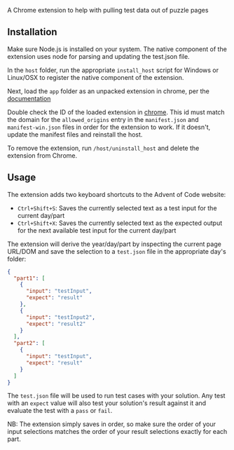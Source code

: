 A Chrome extension to help with pulling test data out of puzzle pages

## Installation

Make sure Node.js is installed on your system. The native component of the extension uses node for parsing and updating the test.json file.

In the `host` folder, run the appropriate `install_host` script for Windows or Linux/OSX to register the native component of the extension.

Next, load the `app` folder as an unpacked extension in chrome, per the [documentation](https://developer.chrome.com/extensions/getstarted#unpacked)

Double check the ID of the loaded extension in [chrome](chrome://extensions/). This id must match the domain for the `allowed_origins` entry in the `manifest.json` and `manifest-win.json` files in order for the extension to work. If it doesn't, update the manifest files and reinstall the host.

To remove the extension, run `/host/uninstall_host` and delete the extension from Chrome.

## Usage

The extension adds two keyboard shortcuts to the Advent of Code website:

- `Ctrl+Shift+S`: Saves the currently selected text as a test input for the current day/part
- `Ctrl+Shift+X`: Saves the currently selected text as the expected output for the next available test input for the current day/part

The extension will derive the year/day/part by inspecting the current page URL/DOM and save the selection to a `test.json` file in the appropriate day's folder:

```json
{
  "part1": [
    {
      "input": "testInput",
      "expect": "result"
    },
    {
      "input": "testInput2",
      "expect": "result2"
    }
  ],
  "part2": [
    {
      "input": "testInput",
      "expect": "result"
    }
  ]
}
```

The `test.json` file will be used to run test cases with your solution. Any test with an `expect` value will also test your solution's result against it and evaluate the test with a `pass` or `fail`.

NB: The extension simply saves in order, so make sure the order of your input selections matches the order of your result selections exactly for each part.
